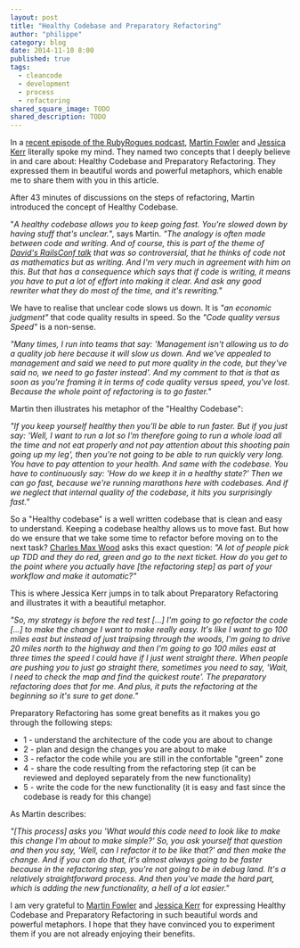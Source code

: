 ```yaml
---
layout: post
title: "Healthy Codebase and Preparatory Refactoring"
author: "philippe"
category: blog
date: 2014-11-10 8:00
published: true
tags:
  - cleancode
  - development
  - process
  - refactoring
shared_square_image: TODO
shared_description: TODO
---
```


In a [recent episode of the RubyRogues podcast](http://devchat.tv/ruby-rogues/178-rr-book-club-refactoring-ruby-with-martin-fowler), [Martin Fowler](http://martinfowler.com) and [Jessica Kerr](https://twitter.com/jessitron) literally spoke my mind. They named two concepts that I deeply believe in and care about: Healthy Codebase and Preparatory Refactoring. They expressed them in beautiful words and powerful metaphors, which enable me to share them with you in this article.

After 43 minutes of discussions on the steps of refactoring, Martin introduced the concept of Healthy Codebase.

"*A healthy codebase allows you to keep going fast. You're slowed down by having stuff that's unclear.*", says Martin. *"The analogy is often made between code and writing. And of course, this is part of the theme of [David's RailsConf talk](http://www.confreaks.com/videos/3315-railsconf-keynote-writing-software) that was so controversial, that he thinks of code not as mathematics but as writing. And I'm very much in agreement with him on this. But that has a consequence which says that if code is writing, it means you have to put a lot of effort into making it clear. And ask any good rewriter what they do most of the time, and it's rewriting."*

We have to realise that unclear code slows us down. It is *"an economic judgment"* that code quality results in speed. So the *"Code quality versus Speed"* is a non-sense.

*"Many times, I run into teams that say: 'Management isn't allowing us to do a quality job here because it will slow us down. And we've appealed to management and said we need to put more quality in the code, but they've said no, we need to go faster instead'. And my comment to that is that as soon as you're framing it in terms of code quality versus speed, you've lost. Because the whole point of refactoring is to go faster."*

Martin then illustrates his metaphor of the "Healthy Codebase":

*"If you keep yourself healthy then you'll be able to run faster. But if you just say: 'Well, I want to run a lot so I'm therefore going to run a whole load all the time and not eat properly and not pay attention about this shooting pain going up my leg', then you're not going to be able to run quickly very long. You have to pay attention to your health. And same with the codebase. You have to continuously say: 'How do we keep it in a healthy state?' Then we can go fast, because we're running marathons here with codebases. And if we neglect that internal quality of the codebase, it hits you surprisingly fast."*

So a "Healthy codebase" is a well written codebase that is clean and easy to understand. Keeping a codebase healthy allows us to move fast. But how do we ensure that we take some time to refactor before moving on to the next task? [Charles Max Wood](https://twitter.com/cmaxw) asks this exact question: *"A lot of people pick up TDD and they do red, green and go to the next ticket. How do you get to the point where you actually have [the refactoring step] as part of your workflow and make it automatic?"*

This is where Jessica Kerr jumps in to talk about Preparatory Refactoring and illustrates it with a beautiful metaphor.

*"So, my strategy is before the red test […] I'm going to go refactor the code […] to make the change I want to make really easy. It's like I want to go 100 miles east but instead of just traipsing through the woods, I'm going to drive 20 miles north to the highway and then I'm going to go 100 miles east at three times the speed I could have if I just went straight there. When people are pushing you to just go straight there, sometimes you need to say, 'Wait, I need to check the map and find the quickest route'. The preparatory refactoring does that for me. And plus, it puts the refactoring at the beginning so it's sure to get done."*

Preparatory Refactoring has some great benefits as it makes you go through the following steps:

* 1 - understand the architecture of the code you are about to change
* 2 - plan and design the changes you are about to make
* 3 - refactor the code while you are still in the confortable "green" zone
* 4 - share the code resulting from the refactoring step (it can be reviewed and deployed separately from the new functionality)
* 5 - write the code for the new functionality (it is easy and fast since the codebase is ready for this change)

As Martin describes:

*"[This process] asks you 'What would this code need to look like to make this change I'm about to make simple?' So, you ask yourself that question and then you say, 'Well, can I refactor it to be like that?' and then make the change. And if you can do that, it's almost always going to be faster because in the refactoring step, you're not going to be in debug land. It's a relatively straightforward process. And then you've made the hard part, which is adding the new functionality, a hell of a lot easier."*

I am very grateful to [Martin Fowler](http://martinfowler.com) and [Jessica Kerr](https://twitter.com/jessitron) for expressing Healthy Codebase and Preparatory Refactoring in such beautiful words and powerful metaphors. I hope that they have convinced you to experiment them if you are not already enjoying their benefits.
